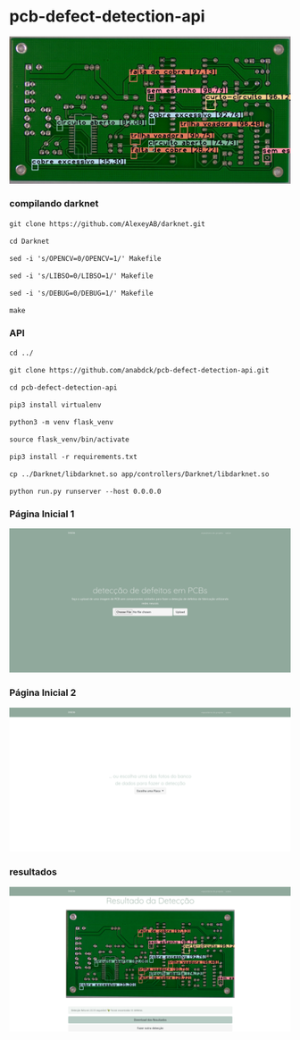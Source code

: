 # pcb-defect-detection-api

![4](/app/static/4.jpg)

### compilando darknet
`git clone https://github.com/AlexeyAB/darknet.git`

`cd Darknet`

`sed -i 's/OPENCV=0/OPENCV=1/' Makefile`

`sed -i 's/LIBSO=0/LIBSO=1/' Makefile`

`sed -i 's/DEBUG=0/DEBUG=1/' Makefile`

`make`


### API
`cd ../`

`git clone https://github.com/anabdck/pcb-defect-detection-api.git`

`cd pcb-defect-detection-api`

`pip3 install virtualenv`

`python3 -m venv flask_venv`

`source flask_venv/bin/activate`

`pip3 install -r requirements.txt`

`cp ../Darknet/libdarknet.so app/controllers/Darknet/libdarknet.so`

`python run.py runserver --host 0.0.0.0`

### Página Inicial 1
![1](/app/static/1.png)


### Página Inicial 2
![2](/app/static/2.png)


### resultados
![3](/app/static/3.png)

